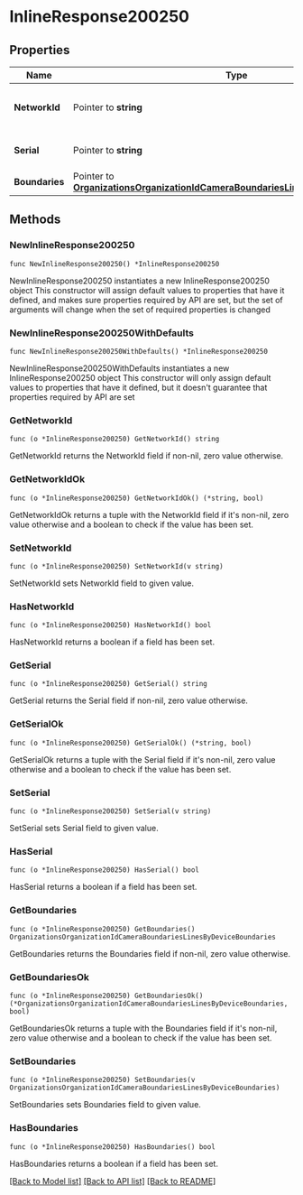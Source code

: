 # InlineResponse200250

## Properties

Name | Type | Description | Notes
------------ | ------------- | ------------- | -------------
**NetworkId** | Pointer to **string** | The network id of the camera | [optional] 
**Serial** | Pointer to **string** | The serial number of the camera | [optional] 
**Boundaries** | Pointer to [**OrganizationsOrganizationIdCameraBoundariesLinesByDeviceBoundaries**](OrganizationsOrganizationIdCameraBoundariesLinesByDeviceBoundaries.md) |  | [optional] 

## Methods

### NewInlineResponse200250

`func NewInlineResponse200250() *InlineResponse200250`

NewInlineResponse200250 instantiates a new InlineResponse200250 object
This constructor will assign default values to properties that have it defined,
and makes sure properties required by API are set, but the set of arguments
will change when the set of required properties is changed

### NewInlineResponse200250WithDefaults

`func NewInlineResponse200250WithDefaults() *InlineResponse200250`

NewInlineResponse200250WithDefaults instantiates a new InlineResponse200250 object
This constructor will only assign default values to properties that have it defined,
but it doesn't guarantee that properties required by API are set

### GetNetworkId

`func (o *InlineResponse200250) GetNetworkId() string`

GetNetworkId returns the NetworkId field if non-nil, zero value otherwise.

### GetNetworkIdOk

`func (o *InlineResponse200250) GetNetworkIdOk() (*string, bool)`

GetNetworkIdOk returns a tuple with the NetworkId field if it's non-nil, zero value otherwise
and a boolean to check if the value has been set.

### SetNetworkId

`func (o *InlineResponse200250) SetNetworkId(v string)`

SetNetworkId sets NetworkId field to given value.

### HasNetworkId

`func (o *InlineResponse200250) HasNetworkId() bool`

HasNetworkId returns a boolean if a field has been set.

### GetSerial

`func (o *InlineResponse200250) GetSerial() string`

GetSerial returns the Serial field if non-nil, zero value otherwise.

### GetSerialOk

`func (o *InlineResponse200250) GetSerialOk() (*string, bool)`

GetSerialOk returns a tuple with the Serial field if it's non-nil, zero value otherwise
and a boolean to check if the value has been set.

### SetSerial

`func (o *InlineResponse200250) SetSerial(v string)`

SetSerial sets Serial field to given value.

### HasSerial

`func (o *InlineResponse200250) HasSerial() bool`

HasSerial returns a boolean if a field has been set.

### GetBoundaries

`func (o *InlineResponse200250) GetBoundaries() OrganizationsOrganizationIdCameraBoundariesLinesByDeviceBoundaries`

GetBoundaries returns the Boundaries field if non-nil, zero value otherwise.

### GetBoundariesOk

`func (o *InlineResponse200250) GetBoundariesOk() (*OrganizationsOrganizationIdCameraBoundariesLinesByDeviceBoundaries, bool)`

GetBoundariesOk returns a tuple with the Boundaries field if it's non-nil, zero value otherwise
and a boolean to check if the value has been set.

### SetBoundaries

`func (o *InlineResponse200250) SetBoundaries(v OrganizationsOrganizationIdCameraBoundariesLinesByDeviceBoundaries)`

SetBoundaries sets Boundaries field to given value.

### HasBoundaries

`func (o *InlineResponse200250) HasBoundaries() bool`

HasBoundaries returns a boolean if a field has been set.


[[Back to Model list]](../README.md#documentation-for-models) [[Back to API list]](../README.md#documentation-for-api-endpoints) [[Back to README]](../README.md)


